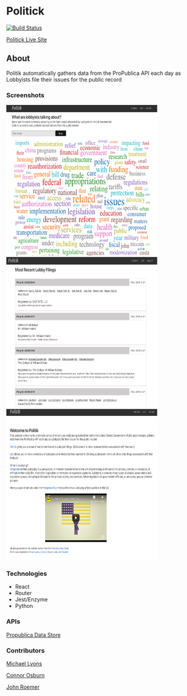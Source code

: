 # Politick

[![Build Status](https://travis-ci.org/michaelyons/Informant-Client.svg?branch=master)](https://travis-ci.org/michaelyons/Informant-Client)

[Politick Live Site](https://informant-lobby.herokuapp.com/)

## About

Politik automatically gathers data from the ProPublica API each day as Lobbyists file their issues for the public record

### Screenshots

<img src="https://github.com/michaelyons/Informant-Client/blob/master/Screen%20Shot%202018-11-01%20at%207.56.07%20AM.png" alt="heading" width="400" height="400"/>

<img src="https://github.com/michaelyons/Informant-Client/blob/master/Screen%20Shot%202018-11-01%20at%207.56.42%20AM.png" alt="heading" width="400" height="400"/>

<img src="https://github.com/michaelyons/Informant-Client/blob/master/Screen%20Shot%202018-11-01%20at%207.56.55%20AM.png" alt="heading" width="400" height="400"/>

### Technologies

- React
- Router
- Jest/Enzyme
- Python

### APIs

[Propublica Data Store](https://www.propublica.org/datastore/apis)

### Contributors

[Michael Lyons](https://github.com/michaelyons)

[Connor Osburn](https://github.com/letsdothis64)

[John Roemer](https://github.com/jtrtj)
